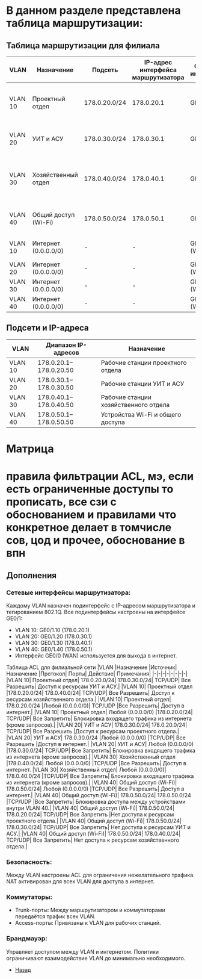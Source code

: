 #   В данном разделе представлена таблица маршрутизации:
##  Таблица маршрутизации для филиала 
|VLAN|	Назначение|	Подсеть|	IP-адрес интерфейса маршрутизатора|	Сетевой интерфейс|	Шлюз|	Примечания|
|-|-|-|-|-|-|-|
|VLAN 10|	Проектный отдел	|178.0.20.0/24|	178.0.20.1|	GE0/1.10	|178.0.1.1|	Подинтерфейс для проектного отдела. Доступ к VLAN 20 и VLAN 30.|
|VLAN 20|	УИТ и АСУ|	178.0.30.0/24|	178.0.30.1|	GE0/1.20	|178.0.1.1|	Подинтерфейс для УИТ и АСУ. Доступ к VLAN 10 и VLAN 30.|
|VLAN 30|	Хозяйственный отдел|	178.0.40.0/24	|178.0.40.1|	GE0/1.30|	178.0.1.1|	Подинтерфейс для хозяйственного отдела. Доступ к VLAN 10 и VLAN 20.|
|VLAN 40|	Общий доступ (Wi-Fi)|	178.0.50.0/24	|178.0.50.1|	GE0/1.40|	178.0.1.1	|Подинтерфейс для Wi-Fi. Доступ только в интернет.|
|VLAN 10|	Интернет (0.0.0.0/0)|	-|	-|	GE0/0 (WAN)|	178.0.1.1|	Доступ к внешним сетям через NAT.|
|VLAN 20|	Интернет (0.0.0.0/0)|	-|	-|	GE0/0 (WAN)|	178.0.1.1|	|
|VLAN 30|	Интернет (0.0.0.0/0)|	-|	-|	GE0/0 (WAN)	|178.0.1.1|	|
|VLAN 40|	Интернет (0.0.0.0/0)|	-|	-|	GE0/0 (WAN)	|178.0.1.1|	|

## Подсети и IP-адреса
|VLAN|	Диапазон IP-адресов|	Назначение|
|-|-|-|
|VLAN 10|	178.0.20.1–178.0.20.50|	Рабочие станции проектного отдела|
|VLAN 20|	178.0.30.1–178.0.30.50	|Рабочие станции УИТ и АСУ|
|VLAN 30|	178.0.40.1–178.0.40.50	|Рабочие станции хозяйственного отдела|
|VLAN 40|	178.0.50.1–178.0.50.50	|Устройства Wi-Fi и общего доступа|


# Матрица 
# правила фильтрации ACL, мэ, если есть ограниченные доступы то прописать, все сзи с обоснованием и правилами что конкретное делает в томчисле сов, цод и прочее, обоснование в впн 
## Дополнения
### Сетевые интерфейсы маршрутизатора:
Каждому VLAN назначен подинтерфейс с IP-адресом маршрутизатора и тегированием 802.1Q.
Все подинтерфейсы настроены на интерфейсе GE0/1:
-   VLAN 10: GE0/1.10 (178.0.20.1)
-   VLAN 20: GE0/1.20 (178.0.30.1)
-   VLAN 30: GE0/1.30 (178.0.40.1)
-   VLAN 40: GE0/1.40 (178.0.50.1)
-   Интерфейс GE0/0 (WAN) используется для выхода в интернет.

Таблица ACL для филиальной сети
|VLAN	|Назначение	|Источник|	Назначение	|Протокол|	Порты|	Действие|	Примечания|
|-|-|-|-|-|-|-|-|
|VLAN 10|	Проектный отдел|	178.0.20.0/24|	178.0.30.0/24|	TCP/UDP|	Все	Разрешить|	Доступ к ресурсам УИТ и АСУ.|
|VLAN 10|	Проектный отдел	|178.0.20.0/24|	178.0.40.0/24|	TCP/UDP|	Все	Разрешить|	Доступ к ресурсам хозяйственного отдела.|
|VLAN 10|	Проектный отдел|	178.0.20.0/24	|Любой (0.0.0.0/0)|	TCP/UDP	|Все	Разрешить|	Доступ в интернет.|
|VLAN 10|	Проектный отдел|	Любой (0.0.0.0/0)	|178.0.20.0/24|	TCP/UDP|	Все	Запретить|	Блокировка входящего трафика из интернета (кроме запросов).|
|VLAN 20|	УИТ и АСУ|	178.0.30.0/24|	178.0.20.0/24|	TCP/UDP|	Все	Разрешить	|Доступ к ресурсам проектного отдела.|
|VLAN 20|	УИТ и АСУ|	178.0.30.0/24	|Любой (0.0.0.0/0)	|TCP/UDP|	Все	Разрешить	|Доступ в интернет.|
|VLAN 20|	УИТ и АСУ|	Любой (0.0.0.0/0)	|178.0.30.0/24|	TCP/UDP|	Все	Запретить|	Блокировка входящего трафика из интернета (кроме запросов).|
|VLAN 30|	Хозяйственный отдел	|178.0.40.0/24|	Любой (0.0.0.0/0)	|TCP/UDP	|Все	Разрешить|	Доступ в интернет.
|VLAN 30|	Хозяйственный отдел|	Любой (0.0.0.0/0)|	178.0.40.0/24	|TCP/UDP|	Все	Запретить|	Блокировка входящего трафика из интернета (кроме запросов).|
|VLAN 40|	Общий доступ (Wi-Fi)|	178.0.50.0/24|	Любой (0.0.0.0/0)	|TCP/UDP|	Все	Разрешить|	Доступ в интернет.|
|VLAN 40|	Общий доступ (Wi-Fi)|	178.0.50.0/24|	178.0.50.0/24	|TCP/UDP	|Все	Запретить|	Блокировка доступа между устройствами внутри VLAN 40.|
|VLAN 40|	Общий доступ (Wi-Fi)|	178.0.50.0/24|	178.0.20.0/24|	TCP/UDP|	Все	Запретить	|Нет доступа к ресурсам проектного отдела.|
|VLAN 40|	Общий доступ (Wi-Fi)|	178.0.50.0/24|	178.0.30.0/24|	TCP/UDP|	Все	Запретить|	Нет доступа к ресурсам УИТ и АСУ.|
|VLAN 40|	Общий доступ (Wi-Fi)|	178.0.50.0/24|	178.0.40.0/24|	TCP/UDP|	Все	Запретить|	Нет доступа к ресурсам хозяйственного отдела.|


### Безопасность:

Между VLAN настроены ACL для ограничения нежелательного трафика.
NAT активирован для всех VLAN для доступа в интернет.

### Коммутаторы:

-   Trunk-порты: Между маршрутизатором и коммутаторами передаётся трафик всех VLAN.
-   Access-порты: Привязаны к VLAN для рабочих станций.

### Брандмауэр:
Управляет доступом между VLAN и интернетом. Политики ограничивают взаимодействие VLAN до минимально необходимого.

- [Назад](../Main.md)
